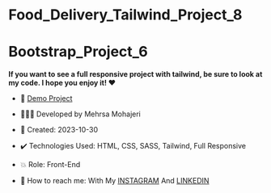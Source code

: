# Food_Delivery_Tailwind_Project_8
# Bootstrap_Project_6
  
**If you want to see a full responsive project with tailwind, be sure to look at my code. I hope you enjoy it! ♥️**       



     
- 🔗 [Demo Project](https://mehrsa-mohajeri-developer.github.io/Food_Delivery_Tailwind_Project_8/)
  
- 👩🏻‍💻 Developed by Mehrsa Mohajeri 

- 📆 Created: 2023-10-30

- ✔️ Technologies Used: HTML, CSS, SASS, Tailwind, Full Responsive

- 💥 Role: Front-End

- 📲 How to reach me: With My [INSTAGRAM](https://www.instagram.com/mehrsa_mohajeri_developer) And [LINKEDIN](https://www.linkedin.com/in/mehrsa-mohajeri-developer)
